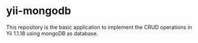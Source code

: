 # yii-mongodb
This repository is the basic application to implement the CRUD operations in Yii 1.1.18 using mongoDB as database.
